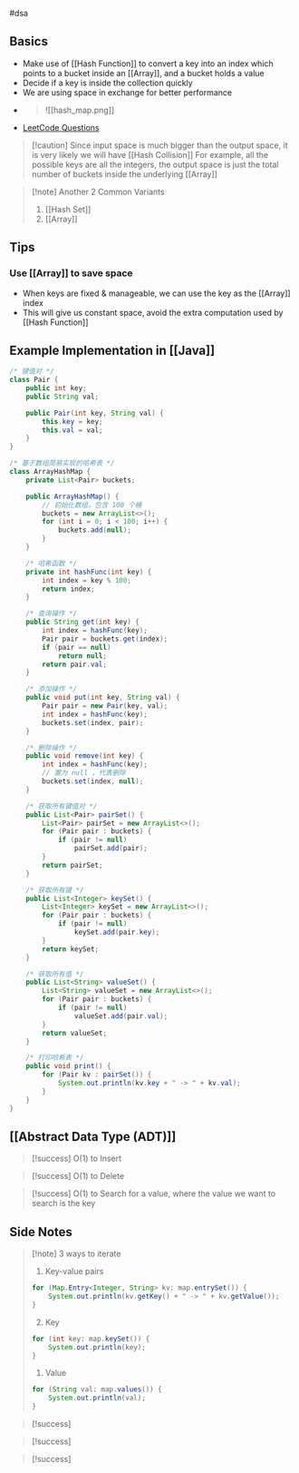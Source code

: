 #dsa 
## Basics
- Make use of [[Hash Function]] to convert a key into an index which points to a bucket inside an [[Array]], and a bucket holds a value
- Decide if a key is inside the collection quickly
- We are using space in exchange for better performance 
- >![[hash_map.png]]
- [LeetCode Questions](https://github.com/youngyangyang04/leetcode-master#%E5%93%88%E5%B8%8C%E8%A1%A8)

>[!caution] Since input space is much bigger than the output space, it is very likely we will have [[Hash Collision]]
>For example, all the possible keys are all the integers, the output space is just the total number of buckets inside the underlying [[Array]]


>[!note] Another 2 Common Variants
>1. [[Hash Set]]
>2. [[Array]]

## Tips
### Use [[Array]] to save space
- When keys are fixed & manageable, we can use the key as the [[Array]] index 
- This will give us constant space, avoid the extra computation used by [[Hash Function]]

## Example Implementation in [[Java]]
```java
/* 键值对 */
class Pair {
    public int key;
    public String val;

    public Pair(int key, String val) {
        this.key = key;
        this.val = val;
    }
}

/* 基于数组简易实现的哈希表 */
class ArrayHashMap {
    private List<Pair> buckets;

    public ArrayHashMap() {
        // 初始化数组，包含 100 个桶
        buckets = new ArrayList<>();
        for (int i = 0; i < 100; i++) {
            buckets.add(null);
        }
    }

    /* 哈希函数 */
    private int hashFunc(int key) {
        int index = key % 100;
        return index;
    }

    /* 查询操作 */
    public String get(int key) {
        int index = hashFunc(key);
        Pair pair = buckets.get(index);
        if (pair == null)
            return null;
        return pair.val;
    }

    /* 添加操作 */
    public void put(int key, String val) {
        Pair pair = new Pair(key, val);
        int index = hashFunc(key);
        buckets.set(index, pair);
    }

    /* 删除操作 */
    public void remove(int key) {
        int index = hashFunc(key);
        // 置为 null ，代表删除
        buckets.set(index, null);
    }

    /* 获取所有键值对 */
    public List<Pair> pairSet() {
        List<Pair> pairSet = new ArrayList<>();
        for (Pair pair : buckets) {
            if (pair != null)
                pairSet.add(pair);
        }
        return pairSet;
    }

    /* 获取所有键 */
    public List<Integer> keySet() {
        List<Integer> keySet = new ArrayList<>();
        for (Pair pair : buckets) {
            if (pair != null)
                keySet.add(pair.key);
        }
        return keySet;
    }

    /* 获取所有值 */
    public List<String> valueSet() {
        List<String> valueSet = new ArrayList<>();
        for (Pair pair : buckets) {
            if (pair != null)
                valueSet.add(pair.val);
        }
        return valueSet;
    }

    /* 打印哈希表 */
    public void print() {
        for (Pair kv : pairSet()) {
            System.out.println(kv.key + " -> " + kv.val);
        }
    }
}

```

## [[Abstract Data Type (ADT)]]
>[!success] O(1) to Insert

>[!success] O(1) to Delete

>[!success] O(1) to Search for a value, where the value we want to search is the key


## Side Notes

>[!note] 3 ways to iterate 
>1. Key-value pairs
>	```java
>	for (Map.Entry<Integer, String> kv: map.entrySet()) {
>		System.out.println(kv.getKey() + " -> " + kv.getValue());
>	}
>	```
>2. Key
>	```java
>	for (int key: map.keySet()) {
>		System.out.println(key);
>	}
>	```
>1. Value
>	```java
>	for (String val: map.values()) {
>		System.out.println(val);
>	}
>	```

>[!success] 

>[!success] 

>[!success] 
